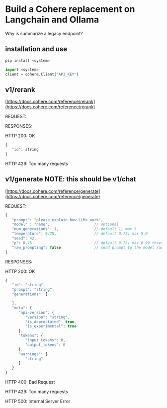 # Build a Cohere replacement on Langchain and Ollama

Why is summarize a legacy endpoint?

## installation and use

```bash
pip install <system>
```

```python
import <system>
client = cohere.Client("API_KEY")
```

## v1/rerank

[https://docs.cohere.com/reference/rerank](https://docs.cohere.com/reference/rerank)

REQUEST:

RESPONSES:

HTTP 200: OK

```javascript
{
   "id": string
}
```

HTTP 429: Too many requests

## v1/generate    NOTE: this should be v1/chat

[https://docs.cohere.com/reference/generate](https://docs.cohere.com/reference/generate)

REQUEST:

```javascript
{
   "prompt": "please explain how LLMs work",
   "model" : "name",                    // optional
   "num_generations": 1,                // default 1; max 5
   "temperature": 0.75,                 // default 0.75; max 5.0
   "seed": 42,
   "p": 0.75                            // default 0.75; max 0.99 threshold
   "raw_prompting": false               // send prompt to the model raw
}
```

RESPONSES:

HTTP 200: OK

```javascript
{
   "id": "string",
   "prompt": "string",
   "generations": [

   ],
   "meta": {
      "api-version": {
         "version": "string",
         "is_deprectated": true,
         "is_experimental": true
      },
      "tokens": {
         "input_tokens": 0,
         "output_tokens": 0
      },
      "warnings": [
         "string"
      ]
   }
}
```

HTTP 400: Bad Request

HTTP 429: Too many requests

HTTP 500: Internal Server Error
